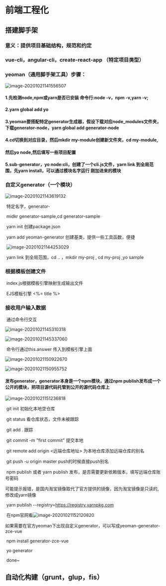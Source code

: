 # 前端工程化

## 	搭建脚手架

### 		意义：提供项目基础结构，规范和约定

### 		vue-cli，angular-cli，create-react-app （特定项目类型）

### 		yeoman（通用脚手架工具）步骤：

![image-20201021141556507](C:\Users\JUN\AppData\Roaming\Typora\typora-user-images\image-20201021141556507.png)

#### 			1.先检测node,npm或yarn是否已安装 命令行:node -v，npm -v,yarn -v;

#### 			2.yarn global add yo

#### 			3.yeoman要搭配特定generator生成器，假设下载对应node_modules文件夹，下载generator-node，yarn global add generator-node

#### 			4.cd切换到对应目录，然后mkdir my-module创建新文件夹，cd my-module,

#### 然后yo node,然后填写一些项目配置

#### 			5.sub-generator，yo node:cli，创建了一个cli.js文件，yarn link 到全局范围，先yarn install，可以通过模块名字运行 刚加进来的模块

### 		自定义generator（一个模块）

![image-20201021143619132](C:\Users\JUN\AppData\Roaming\Typora\typora-user-images\image-20201021143619132.png)

​		特定名字，generator-<name>

​		midkr generator-sample,cd generator-sample

​		yarn init 创建package.json

​		yarn add yeoman-generator 创建基类，提供一些工具函数，便捷

​		![image-20201021144253029](C:\Users\JUN\AppData\Roaming\Typora\typora-user-images\image-20201021144253029.png)

​		yarn link 到全局范围，cd .. ，mkdir my-proj , cd my-proj ,yo sample

### 		根据模板创建文件

​				index.js根据模板引擎映射生成输出文件

​				EJS模板引擎 <%= title %> 

### 		接收用户输入数据

​				通过命令行交互

![image-20201021145310318](C:\Users\JUN\AppData\Roaming\Typora\typora-user-images\image-20201021145310318.png)

![image-20201021145337060](C:\Users\JUN\AppData\Roaming\Typora\typora-user-images\image-20201021145337060.png)

​		命令行通过this.answer 传入到模板引擎上面

![image-20201021150922670](C:\Users\JUN\AppData\Roaming\Typora\typora-user-images\image-20201021150922670.png)

![image-20201021150955752](C:\Users\JUN\AppData\Roaming\Typora\typora-user-images\image-20201021150955752.png)

#### 		发布generator，generator本身是一个npm模块，通过npm publish发布成一个公开的模块，把项目源代码托管到公开的源代码仓库上

![image-20201021151236818](C:\Users\JUN\AppData\Roaming\Typora\typora-user-images\image-20201021151236818.png)

​		git init 初始化本地空仓库

​		git status 看仓库状态，文件未被跟踪

​		git add . 跟踪

​		git commit -m "first commit" 提交本地

​		git remote add origin <远端仓库地址>  为本地仓库添加远端仓库的别名

​		git push -u origin master          push的时候直接push别名 

​		npm publish 或者 yarn publish  发布，是否需要更新依赖版本，填写远端仓库账号密码

​		可能提示报错，是国内淘宝镜像取代了官方提供的镜像，因为淘宝镜像是只读的,修改成yarn镜像

​		yarn publish --registry=https://registry.yarnpkg.com

​		在npm官网看![image-20201021152120820](C:\Users\JUN\AppData\Roaming\Typora\typora-user-images\image-20201021152120820.png)

​		如果需要在官方yeoman下出现自定义generator，可以写成yeoman-generator-zce-vue

​		npm install generator-zce-vue

​		yo generator

​		done~

## 	自动化构建（grunt，glup，fis）

​		

